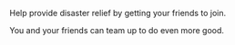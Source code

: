 Help provide disaster relief by getting your friends to join.

You and your friends can team up to do even more good.
